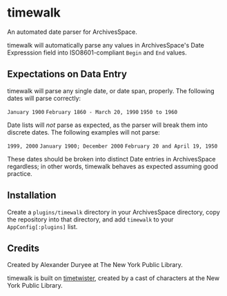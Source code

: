 # timewalk

An automated date parser for ArchivesSpace.

timewalk will automatically parse any values in ArchivesSpace's Date Expresssion field into ISO8601-compliant `Begin` and `End` values.

## Expectations on Data Entry

timewalk will parse any single date, or date span, properly.  The following dates will parse correctly:

`January 1900`
`February 1860 - March 20, 1990`
`1950 to 1960`

Date lists will _not_ parse as expected, as the parser will break them into discrete dates.  The following examples will not parse:

`1999, 2000`
`January 1900; December 2000`
`February 20 and April 19, 1950`

These dates should be broken into distinct Date entries in ArchivesSpace regardless; in other words, timewalk behaves as expected assuming good practice.

## Installation

Create a `plugins/timewalk` directory in your ArchivesSpace directory, copy the repository into that directory, and add `timewalk` to your `AppConfig[:plugins]` list.

## Credits

Created by Alexander Duryee at The New York Public Library.

timewalk is built on [timetwister](https://github.com/alexduryee/timetwister), created by a cast of characters at the New York Public Library.